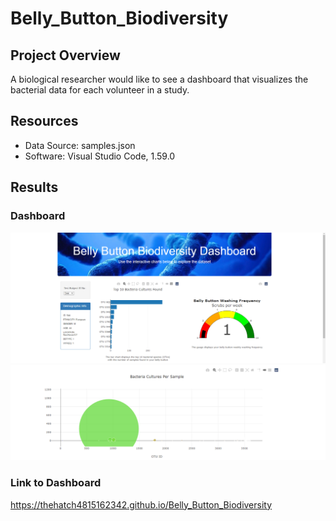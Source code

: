 # Belly_Button_Biodiversity

## Project Overview
A biological researcher would like to see a dashboard that visualizes the bacterial data for each volunteer in a study.

## Resources
- Data Source: samples.json
- Software: Visual Studio Code, 1.59.0

## Results 

### Dashboard
![alt text](https://github.com/thehatch4815162342/Belly_Button_Biodiversity/blob/main/images/dashboard1.png?raw=true)
![alt text](https://github.com/thehatch4815162342/Belly_Button_Biodiversity/blob/main/images/dashboard2.png?raw=true)

### Link to Dashboard
https://thehatch4815162342.github.io/Belly_Button_Biodiversity
